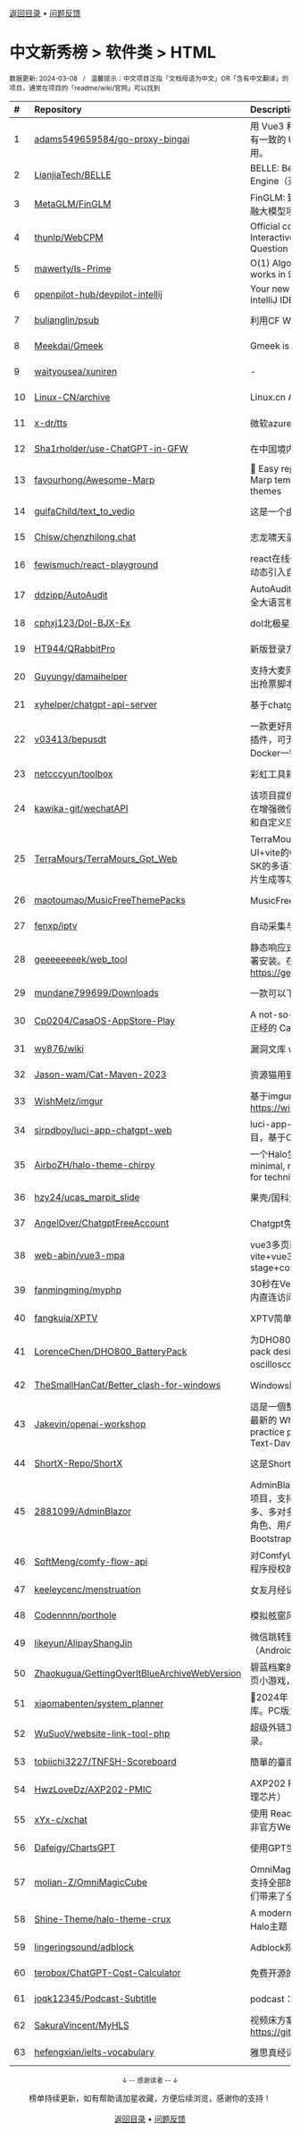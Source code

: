 <a href="https://gitee.com/GrowingGit/GitHub-Chinese-Top-Charts#github中文排行榜">返回目录</a> • <a href="/content/docs/feedback.md">问题反馈</a>

# 中文新秀榜 > 软件类 > HTML
<sub>数据更新: 2024-03-08&nbsp;&nbsp;&nbsp;/&nbsp;&nbsp;&nbsp;温馨提示：中文项目泛指「文档母语为中文」OR「含有中文翻译」的项目，通常在项目的「readme/wiki/官网」可以找到</sub>

|#|Repository|Description|Stars|Updated|Created|
|:-|:-|:-|:-|:-|:-|
|1|[adams549659584/go-proxy-bingai](https://github.com/adams549659584/go-proxy-bingai)|用 Vue3 和 Go 搭建的微软 New Bing 演示站点，拥有一致的 UI 体验，支持 ChatGPT 提示词，国内可用。|8631|2024-03-07|2023-05-03|
|2|[LianjiaTech/BELLE](https://github.com/LianjiaTech/BELLE)|BELLE: Be Everyone's Large Language model Engine（开源中文对话大模型）|7341|2024-01-16|2023-03-17|
|3|[MetaGLM/FinGLM](https://github.com/MetaGLM/FinGLM)|FinGLM: 致力于构建一个开放的、公益的、持久的金融大模型项目，利用开源开放来促进「AI+金融」。|1330|2023-11-29|2023-09-25|
|4|[thunlp/WebCPM](https://github.com/thunlp/WebCPM)|Official codes for ACL 2023 paper "WebCPM: Interactive Web Search for Chinese Long-form Question Answering"|934|2023-11-25|2023-05-04|
|5|[mawerty/Is-Prime](https://github.com/mawerty/Is-Prime)|O(1) Algorithm to check if number is prime that works in 95%+ cases.|685|2024-02-24|2023-04-08|
|6|[openpilot-hub/devpilot-intellij](https://github.com/openpilot-hub/devpilot-intellij)|Your new coding buddy, designed exclusively for IntelliJ IDEA.|563|2024-02-20|2023-11-29|
|7|[bulianglin/psub](https://github.com/bulianglin/psub)|利用CF Worker搭建的反代订阅转换工具|559|2023-12-23|2023-10-17|
|8|[Meekdai/Gmeek](https://github.com/Meekdai/Gmeek)|Gmeek is a Blog All in Github|489|2024-02-22|2023-07-28|
|9|[waityousea/xuniren](https://github.com/waityousea/xuniren)|-|457|2024-01-08|2023-04-21|
|10|[Linux-CN/archive](https://github.com/Linux-CN/archive)|Linux.cn Archive|422|2024-03-06|2024-02-14|
|11|[x-dr/tts](https://github.com/x-dr/tts)|微软azure文本转语音 音频下载|379|2024-01-19|2023-08-19|
|12|[Sha1rholder/use-ChatGPT-in-GFW](https://github.com/Sha1rholder/use-ChatGPT-in-GFW)|在中国境内使用OpenAI服务的方法|323|2023-10-31|2023-04-17|
|13|[favourhong/Awesome-Marp](https://github.com/favourhong/Awesome-Marp)|🤙 Easy replacement for LaTeX Beamer! 🥂 custom Marp templates with a selection of over a dozen themes|294|2024-02-27|2023-09-23|
|14|[guifaChild/text_to_vedio](https://github.com/guifaChild/text_to_vedio)|这是一个由文本直接生成视频的项目|220|2024-01-26|2023-06-12|
|15|[Chisw/chenzhilong.chat](https://github.com/Chisw/chenzhilong.chat)|志龙啸天录|219|2024-02-19|2023-04-05|
|16|[fewismuch/react-playground](https://github.com/fewismuch/react-playground)|react在线代码编辑器，可实时运行react代码，支持动态引入自定义文件和第三方依赖包|180|2024-02-25|2023-10-09|
|17|[ddzipp/AutoAudit](https://github.com/ddzipp/AutoAudit)|AutoAudit—— the LLM for Cyber Security 网络安全大语言模型|180|2023-09-29|2023-06-27|
|18|[cphxj123/Dol-BJX-Ex](https://github.com/cphxj123/Dol-BJX-Ex)|dol北极星扩展|173|2023-12-09|2023-11-16|
|19|[HT944/QRabbitPro](https://github.com/HT944/QRabbitPro)|新版登录方式|144|2024-03-07|2023-10-15|
|20|[Guyungy/damaihelper](https://github.com/Guyungy/damaihelper)|支持大麦网，淘票票、缤玩岛等多个平台，演唱会演出抢票脚本|140|2024-03-04|2023-05-12|
|21|[xyhelper/chatgpt-api-server](https://github.com/xyhelper/chatgpt-api-server)|基于chatgpt官网账号转接对外实现API服务|122|2024-03-03|2023-05-26|
|22|[v03413/bepusdt](https://github.com/v03413/bepusdt)|一款更好用的个人USDT收款网关，兼容所有 Epusdt 插件，可无缝切换，支持交易所动态汇率、支持Docker一键部署；支持独角发卡 易支付 异次元发卡|102|2023-11-27|2023-10-09|
|23|[netcccyun/toolbox](https://github.com/netcccyun/toolbox)|彩虹工具箱，一个在线工具箱|91|2023-11-24|2023-09-28|
|24|[kawika-git/wechatAPI](https://github.com/kawika-git/wechatAPI)|该项目提供了一套强大的微信 API 和 Hook 工具，旨在增强微信的可定制性和开放性，支持多种功能扩展和自定义应用。|87|2024-03-06|2023-11-09|
|25|[TerraMours/TerraMours_Gpt_Web](https://github.com/TerraMours/TerraMours_Gpt_Web)|TerraMours实战项目，基于vue3.0+ts+naive UI+vite的ChatGPT项目前端。实现用户登陆和基于SK的多语言模型聊天、基于chatgpt和SD的多模型图片生成等功能。|87|2023-12-27|2023-06-12|
|26|[maotoumao/MusicFreeThemePacks](https://github.com/maotoumao/MusicFreeThemePacks)|MusicFreeDesktop版的主题包|86|2023-11-08|2023-07-22|
|27|[fenxp/iptv](https://github.com/fenxp/iptv)|自动采集与互联网IPTV|74|2024-03-07|2023-12-06|
|28|[geeeeeeeek/web_tool](https://github.com/geeeeeeeek/web_tool)|静态响应式网址导航网站，全静态html页面，一键部署安装。在线预览：https://geeeeeeeek.github.io/web_tool/|72|2024-02-08|2023-12-30|
|29|[mundane799699/Downloads](https://github.com/mundane799699/Downloads)|一款可以下载抖音无水印视频/图片的安卓app|65|2024-01-17|2023-05-19|
|30|[Cp0204/CasaOS-AppStore-Play](https://github.com/Cp0204/CasaOS-AppStore-Play)|A not-so-serious CasaOS App Store. 一个不是很正经的 CasaOS 应用商店。|60|2024-02-27|2023-06-01|
|31|[wy876/wiki](https://github.com/wy876/wiki)|漏洞文库 wiki.wy876.cn|59|2024-03-05|2023-12-31|
|32|[Jason-wam/Cat-Maven-2023](https://github.com/Jason-wam/Cat-Maven-2023)|资源猫用到的相关数据集|59|2024-02-28|2023-05-02|
|33|[WishMelz/imgur](https://github.com/WishMelz/imgur)|基于imgur的web图片托管页面，即开即用  https://wishmelz.github.io/imgur|58|2024-01-16|2023-08-17|
|34|[sirpdboy/luci-app-chatgpt-web](https://github.com/sirpdboy/luci-app-chatgpt-web)|luci-app-chatgpt 在OPENWRT上实现ChatGPT项目，基于OpenAI API|56|2023-09-22|2023-05-14|
|35|[AirboZH/halo-theme-chirpy](https://github.com/AirboZH/halo-theme-chirpy)|一个Halo生态，简约且功能丰富的技术博客主题。A minimal, responsive and feature-rich Halo theme for technical writing.|53|2024-03-07|2023-07-11|
|36|[hzy24/ucas_marpit_slide](https://github.com/hzy24/ucas_marpit_slide)|果壳/国科大slide模板_Written by Marpit|51|2024-01-15|2024-01-13|
|37|[AngelOver/ChatgptFreeAccount](https://github.com/AngelOver/ChatgptFreeAccount)|Chatgpt免费账号共享、账号共享、plus账号共享|47|2024-01-05|2023-05-06|
|38|[web-abin/vue3-mpa](https://github.com/web-abin/vue3-mpa)|vue3多页面开箱即用脚手架，技术栈vite+vue3+ts+esint+prettier+stulelint+husky+lint-stage+commitlint |47|2024-03-01|2023-04-04|
|39|[fanmingming/myphp](https://github.com/fanmingming/myphp)|30秒在Vercel构建自己的无服务器php环境并实现国内直连访问。|44|2024-02-23|2023-04-30|
|40|[fangkuia/XPTV](https://github.com/fangkuia/XPTV)|XPTV简单仓库|42|2024-03-03|2023-12-15|
|41|[LorenceChen/DHO800_BatteryPack](https://github.com/LorenceChen/DHO800_BatteryPack)|为DHO800/900系列示波器设计的电池包（Battery pack designed for DHO800/900 series oscilloscopes）|39|2023-09-11|2023-09-01|
|42|[TheSmallHanCat/Better_clash-for-windows](https://github.com/TheSmallHanCat/Better_clash-for-windows)|Windows版clash美化项目|35|2023-11-10|2023-08-04|
|43|[Jakevin/openai-workshop](https://github.com/Jakevin/openai-workshop)|這是一個整合OpenAI的練習專案，從text-davinci 到 最新的 Whisper 都有使用。This is an integration practice project that uses OpenAI's models from Text-Davinci to the latest Whisper.|35|2023-11-07|2023-03-31|
|44|[ShortX-Repo/ShortX](https://github.com/ShortX-Repo/ShortX)|这是ShortX版本发布与Issue Tracker仓库|34|2024-02-01|2023-07-22|
|45|[2881099/AdminBlazor](https://github.com/2881099/AdminBlazor)|AdminBlazor 是一款 Blazor Server SaaS 后台管理项目，支持 RABC 权限菜单/按钮，支持一对一、一对多、多对多代码生成 .razor 界面。  集成功能：菜单、角色、用户、定时任务、数据字典、租户  依赖组件：BootstrapBlazor、FreeSql|33|2024-02-26|2024-01-31|
|46|[SoftMeng/comfy-flow-api](https://github.com/SoftMeng/comfy-flow-api)|对ComfyUI的API进行的一层封装，并提供了微信小程序授权的API|29|2023-12-18|2023-12-18|
|47|[keeleycenc/menstruation](https://github.com/keeleycenc/menstruation)|女友月经记录|26|2023-11-17|2023-09-04|
|48|[Codennnn/porthole](https://github.com/Codennnn/porthole)|模拟舷窗风景，沉浸式地欣赏雄伟壮阔的自然风景。|24|2023-10-06|2023-09-30|
|49|[likeyun/AlipayShangJin](https://github.com/likeyun/AlipayShangJin)|微信跳转到支付宝APP自动领取赏金红包脚本（Android起到引导作用）|22|2023-12-01|2023-09-23|
|50|[Zhaokugua/GettingOverItBlueArchiveWebVersion](https://github.com/Zhaokugua/GettingOverItBlueArchiveWebVersion)|碧蓝档案的和掘地求生（Getting Over It）很像的网页小游戏，官方是限时活动所以备份一下w|22|2023-12-28|2023-06-11|
|51|[xiaomabenten/system_planner](https://github.com/xiaomabenten/system_planner)|💯2024年 系统规划与管理师 （软考高级）备考资源库。PC版免费刷题软件：https://ruankaodaren.com|22|2023-11-02|2023-03-31|
|52|[WuSuoV/website-link-tool-php](https://github.com/WuSuoV/website-link-tool-php)|超级外链工具，加速网站权重的提高以及搜索引擎收录。|21|2023-09-27|2023-07-28|
|53|[tobiichi3227/TNFSH-Scoreboard](https://github.com/tobiichi3227/TNFSH-Scoreboard)|簡單的臺南一中成績查詢系統|19|2024-01-24|2023-11-30|
|54|[HwzLoveDz/AXP202-PMIC](https://github.com/HwzLoveDz/AXP202-PMIC)|AXP202 Power management IC（AXP202电源管理芯片）|18|2023-11-30|2023-07-04|
|55|[xYx-c/xchat](https://github.com/xYx-c/xchat)|使用 React18+Vite4、MobX 和 Electron27 构建的非官方WeChat微信客户端，适用Linux|18|2023-11-10|2023-05-12|
|56|[Dafeigy/ChartsGPT](https://github.com/Dafeigy/ChartsGPT)|使用GPT生成ECharts图表|18|2023-09-08|2023-04-27|
|57|[molian-Z/OmniMagicCube](https://github.com/molian-Z/OmniMagicCube)|OmniMagicCube是一个基于Vue3的可视化框架，它支持全部的Vue3组件库包括自己开发的组件，它为我们带来了全新的组件支持能力。以及高效的页面开发|17|2024-01-24|2023-12-13|
|58|[Shine-Theme/halo-theme-crux](https://github.com/Shine-Theme/halo-theme-crux)|A modern minimalist halo theme   一个现代简约的Halo主题|17|2023-10-17|2023-07-02|
|59|[lingeringsound/adblock](https://github.com/lingeringsound/adblock)|Adblock规则|16|2024-01-17|2023-03-21|
|60|[terobox/ChatGPT-Cost-Calculator](https://github.com/terobox/ChatGPT-Cost-Calculator)|免费开源的 ChatGPT API 成本计算器|15|2023-10-06|2023-10-06|
|61|[joqk12345/Podcast-Subtitle](https://github.com/joqk12345/Podcast-Subtitle)|podcast：后互联网时代的乱弹 内容字幕|15|2024-01-22|2023-03-28|
|62|[SakuraVincent/MyHLS](https://github.com/SakuraVincent/MyHLS)|视频床方案，视频切片上传到免费图床  二开于 https://github.com/sxyazi/free-hls|14|2023-10-22|2023-09-14|
|63|[hefengxian/ielts-vocabulary](https://github.com/hefengxian/ielts-vocabulary)|雅思真经词汇表|14|2023-12-19|2023-04-03|

<div align="center">
    <p><sub>↓ -- 感谢读者 -- ↓</sub></p>
    榜单持续更新，如有帮助请加星收藏，方便后续浏览，感谢你的支持！
</div>

<br/>

<div align="center"><a href="https://gitee.com/GrowingGit/GitHub-Chinese-Top-Charts#github中文排行榜">返回目录</a> • <a href="/content/docs/feedback.md">问题反馈</a></div>
